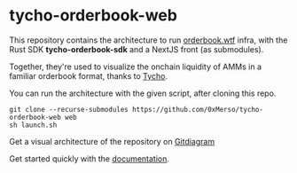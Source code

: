 
# tycho-orderbook-web

This repository contains the architecture to run [orderbook.wtf](https://orderbook.wtf) infra, with the Rust SDK **tycho-orderbook-sdk** and a NextJS front (as submodules).

Together, they're used to visualize the onchain liquidity of AMMs in a familiar orderbook format, thanks to [Tycho](https://docs.propellerheads.xyz/tycho).  

You can run the architecture with the given script, after cloning this repo.

    git clone --recurse-submodules https://github.com/0xMerso/tycho-orderbook-web web
    sh launch.sh

Get a visual architecture of the repository on [Gitdiagram](https://gitdiagram.com/0xMerso/tycho-orderbook-web)  

Get started quickly with the [documentation](https://tycho-orderbook.gitbook.io/docs).  